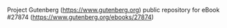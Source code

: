 Project Gutenberg (https://www.gutenberg.org) public repository for eBook #27874 (https://www.gutenberg.org/ebooks/27874)
